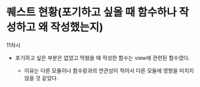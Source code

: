 # 퀘스트 현황(포기하고 싶을 때 함수하나 작성하고 왜 작성했는지)

11차시

- 포기하고 싶은 부분은 없었고 막혔을 때 작성한 함수는 view에 관련된 함수였다.

  - 이유는 다른 모듈이나 함수랑과의 연관성이 적어서 다른 모듈에 영향을 미치지 않을 것 같았다.
